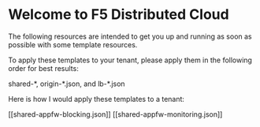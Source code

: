 # Welcome to F5 Distributed Cloud

The following resources are intended to get you up and running as soon as possible with some template resources.

To apply these templates to your tenant, please apply them in the following order for best results:

shared-\*, origin-\*.json, and lb-\*.json

Here is how I would apply these templates to a tenant:

[[shared-appfw-blocking.json]]
[[shared-appfw-monitoring.json]]
